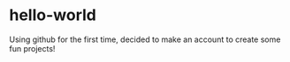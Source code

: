 # hello-world
Using github for the first time, decided to make an account to create some fun projects!

